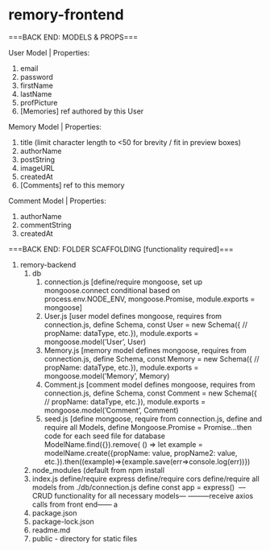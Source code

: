 # remory-frontend

===BACK END: MODELS & PROPS===

User Model | Properties:
1. email
2. password
3. firstName
4. lastName
5. profPicture
6. [Memories] ref authored by this User

Memory Model | Properties:
1. title (limit character length to <50 for brevity / fit in preview boxes)
2. authorName
3. postString
4. imageURL
5. createdAt
6. [Comments] ref to this memory

Comment Model | Properties:
1. authorName
2. commentString
3. createdAt

===BACK END: FOLDER SCAFFOLDING [functionality required]===
1. remory-backend
    1. db
        1. connection.js [define/require mongoose, set up mongoose.connect conditional based on process.env.NODE_ENV, mongoose.Promise, module.exports = mongoose]
        2. User.js [user model defines mongoose, requires from connection.js, define Schema, const User = new Schema({ // propName: dataType, etc.}), module.exports = mongoose.model(’User’, User)
        3. Memory.js [memory model defines mongoose, requires from connection.js, define Schema, const Memory = new Schema({ // propName: dataType, etc.}), module.exports = mongoose.model(’Memory’, Memory)
        4. Comment.js [comment model defines mongoose, requires from connection.js, define Schema, const Comment = new Schema({ // propName: dataType, etc.}), module.exports = mongoose.model(’Comment’, Comment)
        5. seed.js  [define mongoose, require from connection.js, define and require all Models, define Mongoose.Promise = Promise…then code for each seed file for database  ModelName.find({}).remove( () => let example = modelName.create({propName: value, propName2: value, etc.}).then((example)=>{example.save(err=>console.log(err))})
    2. node_modules (default from npm install
    3. index.js define/require express define/require cors define/require all models from ./db/connection.js define const app = express()  —CRUD functionality for all necessary models— ———receive axios calls from front end—— a
    4. package.json
    5. package-lock.json
    6. readme.md   
    7. public - directory for static files
